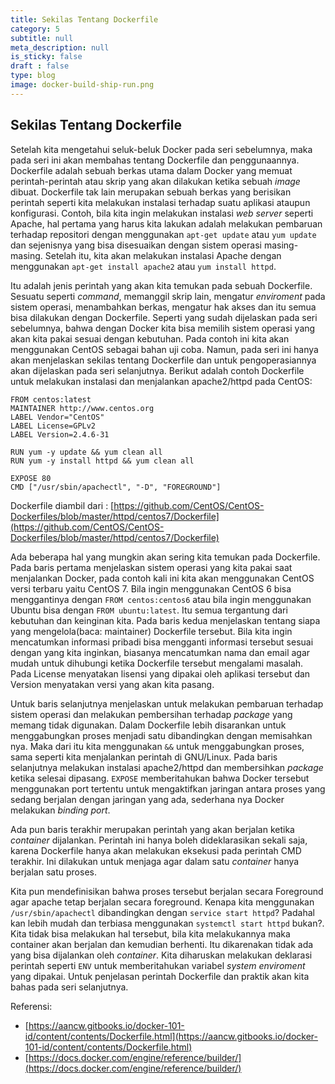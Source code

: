 ```yaml
---
title: Sekilas Tentang Dockerfile
category: 5
subtitle: null
meta_description: null
is_sticky: false
draft : false
type: blog
image: docker-build-ship-run.png
---
```


## Sekilas Tentang Dockerfile

Setelah kita mengetahui seluk-beluk Docker pada seri sebelumnya, maka pada seri ini akan membahas tentang Dockerfile dan penggunaannya. Dockerfile adalah sebuah berkas utama dalam Docker yang memuat perintah-perintah atau skrip yang akan dilakukan ketika sebuah _image_ dibuat. Dockerfile tak lain merupakan sebuah berkas yang berisikan perintah seperti kita melakukan instalasi terhadap suatu aplikasi ataupun konfigurasi. Contoh, bila kita ingin melakukan instalasi _web server_ seperti Apache, hal pertama yang harus kita lakukan adalah melakukan pembaruan terhadap repositori dengan menggunakan `apt-get update` atau `yum update` dan sejenisnya yang bisa disesuaikan dengan sistem operasi masing-masing. Setelah itu, kita akan melakukan instalasi Apache dengan menggunakan `apt-get install apache2` atau `yum install httpd`.

Itu adalah jenis perintah yang akan kita temukan pada sebuah Dockerfile. Sesuatu seperti _command_, memanggil skrip lain, mengatur _enviroment_ pada sistem operasi, menambahkan berkas, mengatur hak akses dan itu semua bisa dilakukan dengan Dockerfile. Seperti yang sudah dijelaskan pada seri sebelumnya, bahwa dengan Docker kita bisa memilih sistem operasi yang akan kita pakai sesuai dengan kebutuhan. Pada contoh ini kita akan menggunakan CentOS sebagai bahan uji coba. Namun, pada seri ini hanya akan menjelaskan sekilas tentang Dockerfile dan untuk pengoperasiannya akan dijelaskan pada seri selanjutnya. Berikut adalah contoh Dockerfile untuk melakukan instalasi dan menjalankan apache2/httpd pada CentOS:

```
FROM centos:latest
MAINTAINER http://www.centos.org
LABEL Vendor="CentOS"
LABEL License=GPLv2
LABEL Version=2.4.6-31

RUN yum -y update && yum clean all
RUN yum -y install httpd && yum clean all

EXPOSE 80
CMD ["/usr/sbin/apachectl", "-D", "FOREGROUND"]
```
Dockerfile diambil dari : [https://github.com/CentOS/CentOS-Dockerfiles/blob/master/httpd/centos7/Dockerfile](https://github.com/CentOS/CentOS-Dockerfiles/blob/master/httpd/centos7/Dockerfile)

Ada beberapa hal yang mungkin akan sering kita temukan pada Dockerfile. Pada baris pertama menjelaskan sistem operasi yang kita pakai saat menjalankan Docker, pada contoh kali ini kita akan menggunakan CentOS versi terbaru yaitu CentOS 7. Bila ingin menggunakan CentOS 6 bisa menggantinya dengan `FROM centos:centos6` atau bila ingin menggunakan Ubuntu bisa dengan `FROM ubuntu:latest`. Itu semua tergantung dari kebutuhan dan keinginan kita. Pada baris kedua menjelaskan tentang siapa yang mengelola(baca: maintainer) Dockerfile tersebut. Bila kita ingin mencatumkan informasi pribadi bisa mengganti informasi tersebut sesuai dengan yang kita inginkan, biasanya mencatumkan nama dan email agar mudah untuk dihubungi ketika Dockerfile tersebut mengalami masalah. Pada License menyatakan lisensi yang dipakai oleh aplikasi tersebut dan Version menyatakan versi yang akan kita pasang.

Untuk baris selanjutnya menjelaskan untuk melakukan pembaruan terhadap sistem operasi dan melakukan pembersihan terhadap _package_ yang memang tidak digunakan. Dalam Dockerfile lebih disarankan untuk menggabungkan proses menjadi satu dibandingkan dengan memisahkan nya. Maka dari itu kita menggunakan `&&` untuk menggabungkan proses, sama seperti kita menjalankan perintah di GNU/Linux. Pada baris selanjutnya melakukan instalasi apache2/httpd dan membersihkan _package_ ketika selesai dipasang. `EXPOSE` memberitahukan bahwa Docker tersebut menggunakan port tertentu untuk mengaktifkan jaringan antara proses yang sedang berjalan dengan jaringan yang ada, sederhana nya Docker melakukan _binding port_.

Ada pun baris terakhir merupakan perintah yang akan berjalan ketika _container_ dijalankan. Perintah ini hanya boleh dideklarasikan sekali saja, karena Dockerfile hanya akan melakukan eksekusi pada perintah CMD terakhir. Ini dilakukan untuk menjaga agar dalam satu _container_ hanya berjalan satu proses.

Kita pun mendefinisikan bahwa proses tersebut berjalan secara Foreground agar apache tetap berjalan secara foreground. Kenapa kita menggunakan `/usr/sbin/apachectl` dibandingkan dengan `service start httpd`? Padahal kan lebih mudah dan terbiasa menggunakan `systemctl start httpd` bukan?. Kita tidak bisa melakukan hal tersebut, bila kita melakukannya maka container akan berjalan dan kemudian berhenti. Itu dikarenakan tidak ada yang bisa dijalankan oleh _container_. Kita diharuskan melakukan deklarasi perintah seperti `ENV` untuk memberitahukan variabel _system enviroment_ yang dipakai. Untuk penjelasan perintah Dockerfile dan praktik akan kita bahas pada seri selanjutnya.

Referensi:

* [https://aancw.gitbooks.io/docker-101-id/content/contents/Dockerfile.html](https://aancw.gitbooks.io/docker-101-id/content/contents/Dockerfile.html)
* [https://docs.docker.com/engine/reference/builder/](https://docs.docker.com/engine/reference/builder/)
